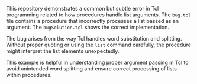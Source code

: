 This repository demonstrates a common but subtle error in Tcl programming related to how procedures handle list arguments.  The `bug.tcl` file contains a procedure that incorrectly processes a list passed as an argument. The `bugSolution.tcl` shows the correct implementation.

The bug arises from the way Tcl handles word substitution and splitting.  Without proper quoting or using the `list` command carefully, the procedure might interpret the list elements unexpectedly.

This example is helpful in understanding proper argument passing in Tcl to avoid unintended word splitting and ensure correct processing of lists within procedures.